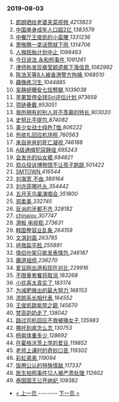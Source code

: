 ### 2019-08-03 
1. [ 郎朗晒给老婆夹菜视频 ](https://s.weibo.com/weibo?q=%23%E9%83%8E%E6%9C%97%E6%99%92%E7%BB%99%E8%80%81%E5%A9%86%E5%A4%B9%E8%8F%9C%E8%A7%86%E9%A2%91%23&Refer=top) *4213823*
1. [ 中国单身成年人口超2亿 ](https://s.weibo.com/weibo?q=%23%E4%B8%AD%E5%9B%BD%E5%8D%95%E8%BA%AB%E6%88%90%E5%B9%B4%E4%BA%BA%E5%8F%A3%E8%B6%852%E4%BA%BF%23&Refer=top) *1383579*
1. [ 中餐厅王俊凯的小蛮腰 ](https://s.weibo.com/weibo?q=%E4%B8%AD%E9%A4%90%E5%8E%85%E7%8E%8B%E4%BF%8A%E5%87%AF%E7%9A%84%E5%B0%8F%E8%9B%AE%E8%85%B0&Refer=top) *1331236*
1. [ 萧敬腾一拿话筒就下雨 ](https://s.weibo.com/weibo?q=%23%E8%90%A7%E6%95%AC%E8%85%BE%E4%B8%80%E6%8B%BF%E8%AF%9D%E7%AD%92%E5%B0%B1%E4%B8%8B%E9%9B%A8%23&Refer=top) *1314706*
1. [ 人猴胚胎计划中止 ](https://s.weibo.com/weibo?q=%23%E4%BA%BA%E7%8C%B4%E8%83%9A%E8%83%8E%E8%AE%A1%E5%88%92%E4%B8%AD%E6%AD%A2%23&Refer=top) *1098463*
1. [ 今日说法 永和桥事件 ](https://s.weibo.com/weibo?q=%E4%BB%8A%E6%97%A5%E8%AF%B4%E6%B3%95%20%E6%B0%B8%E5%92%8C%E6%A1%A5%E4%BA%8B%E4%BB%B6&Refer=top) *1091261*
1. [ 律师称发现章莹颖遗骸下落信息 ](https://s.weibo.com/weibo?q=%23%E5%BE%8B%E5%B8%88%E7%A7%B0%E5%8F%91%E7%8E%B0%E7%AB%A0%E8%8E%B9%E9%A2%96%E9%81%97%E9%AA%B8%E4%B8%8B%E8%90%BD%E4%BF%A1%E6%81%AF%23&Refer=top) *1082992*
1. [ 陈浩天等8人被香港警方拘捕 ](https://s.weibo.com/weibo?q=%23%E9%99%88%E6%B5%A9%E5%A4%A9%E7%AD%898%E4%BA%BA%E8%A2%AB%E9%A6%99%E6%B8%AF%E8%AD%A6%E6%96%B9%E6%8B%98%E6%8D%95%23&Refer=top) *1068510*
1. [ 藕像练习生 ](https://s.weibo.com/weibo?q=%23%E8%97%95%E5%83%8F%E7%BB%83%E4%B9%A0%E7%94%9F%23&Refer=top) *1044885*
1. [ 吴静妍曝安七炫劈腿 ](https://s.weibo.com/weibo?q=%E5%90%B4%E9%9D%99%E5%A6%8D%E6%9B%9D%E5%AE%89%E4%B8%83%E7%82%AB%E5%8A%88%E8%85%BF&Refer=top) *1039038*
1. [ 苹果暂停全球Siri评估计划 ](https://s.weibo.com/weibo?q=%E8%8B%B9%E6%9E%9C%E6%9A%82%E5%81%9C%E5%85%A8%E7%90%83Siri%E8%AF%84%E4%BC%B0%E8%AE%A1%E5%88%92&Refer=top) *973659*
1. [ 项链叠戴 ](https://s.weibo.com/weibo?q=%23%E9%A1%B9%E9%93%BE%E5%8F%A0%E6%88%B4%23&Refer=top) *953051*
1. [ 我所拥有的别人并不羡慕的特长 ](https://s.weibo.com/weibo?q=%23%E6%88%91%E6%89%80%E6%8B%A5%E6%9C%89%E7%9A%84%E5%88%AB%E4%BA%BA%E5%B9%B6%E4%B8%8D%E7%BE%A1%E6%85%95%E7%9A%84%E7%89%B9%E9%95%BF%23&Refer=top) *903020*
1. [ 史努比手提包 ](https://s.weibo.com/weibo?q=%23%E5%8F%B2%E5%8A%AA%E6%AF%94%E6%89%8B%E6%8F%90%E5%8C%85%23&Refer=top) *874082*
1. [ 美少女战士纯色T恤 ](https://s.weibo.com/weibo?q=%23%E7%BE%8E%E5%B0%91%E5%A5%B3%E6%88%98%E5%A3%AB%E7%BA%AF%E8%89%B2T%E6%81%A4%23&Refer=top) *806222*
1. [ 热依扎回应机场照 ](https://s.weibo.com/weibo?q=%23%E7%83%AD%E4%BE%9D%E6%89%8E%E5%9B%9E%E5%BA%94%E6%9C%BA%E5%9C%BA%E7%85%A7%23&Refer=top) *760563*
1. [ 来自爸爸的死亡凝视 ](https://s.weibo.com/weibo?q=%23%E6%9D%A5%E8%87%AA%E7%88%B8%E7%88%B8%E7%9A%84%E6%AD%BB%E4%BA%A1%E5%87%9D%E8%A7%86%23&Refer=top) *746188*
1. [ A级通缉犯寇静瑶 ](https://s.weibo.com/weibo?q=A%E7%BA%A7%E9%80%9A%E7%BC%89%E7%8A%AF%E5%AF%87%E9%9D%99%E7%91%B6&Refer=top) *695243*
1. [ 会发光的仙女裙 ](https://s.weibo.com/weibo?q=%23%E4%BC%9A%E5%8F%91%E5%85%89%E7%9A%84%E4%BB%99%E5%A5%B3%E8%A3%99%23&Refer=top) *684821*
1. [ 观众投诉博物馆不让孩子跑跳 ](https://s.weibo.com/weibo?q=%23%E8%A7%82%E4%BC%97%E6%8A%95%E8%AF%89%E5%8D%9A%E7%89%A9%E9%A6%86%E4%B8%8D%E8%AE%A9%E5%AD%A9%E5%AD%90%E8%B7%91%E8%B7%B3%23&Refer=top) *501422*
1. [ SMTOWN ](https://s.weibo.com/weibo?q=%23SMTOWN%23&Refer=top) *416544*
1. [ 刘海宽 不由 ](https://s.weibo.com/weibo?q=%E5%88%98%E6%B5%B7%E5%AE%BD%20%E4%B8%8D%E7%94%B1&Refer=top) *389164*
1. [ 刘亦菲哪吒头 ](https://s.weibo.com/weibo?q=%23%E5%88%98%E4%BA%A6%E8%8F%B2%E5%93%AA%E5%90%92%E5%A4%B4%23&Refer=top) *354442*
1. [ 五月天鸟巢演唱会 ](https://s.weibo.com/weibo?q=%23%E4%BA%94%E6%9C%88%E5%A4%A9%E9%B8%9F%E5%B7%A2%E6%BC%94%E5%94%B1%E4%BC%9A%23&Refer=top) *351800*
1. [ 郑柔美 ](https://s.weibo.com/weibo?q=%E9%83%91%E6%9F%94%E7%BE%8E&Refer=top) *332745*
1. [ 反派的牙都不齐 ](https://s.weibo.com/weibo?q=%23%E5%8F%8D%E6%B4%BE%E7%9A%84%E7%89%99%E9%83%BD%E4%B8%8D%E9%BD%90%23&Refer=top) *328182*
1. [ chinajoy ](https://s.weibo.com/weibo?q=%23chinajoy%23&Refer=top) *307747*
1. [ 滑板 电视柜 ](https://s.weibo.com/weibo?q=%E6%BB%91%E6%9D%BF%20%E7%94%B5%E8%A7%86%E6%9F%9C&Refer=top) *273631*
1. [ 韩国整容业乱象 ](https://s.weibo.com/weibo?q=%23%E9%9F%A9%E5%9B%BD%E6%95%B4%E5%AE%B9%E4%B8%9A%E4%B9%B1%E8%B1%A1%23&Refer=top) *264159*
1. [ 文淇封面 ](https://s.weibo.com/weibo?q=%23%E6%96%87%E6%B7%87%E5%B0%81%E9%9D%A2%23&Refer=top) *263785*
1. [ 拯救扁平脸 ](https://s.weibo.com/weibo?q=%23%E6%8B%AF%E6%95%91%E6%89%81%E5%B9%B3%E8%84%B8%23&Refer=top) *255891*
1. [ 情侣吵架只能发表情包 ](https://s.weibo.com/weibo?q=%23%E6%83%85%E4%BE%A3%E5%90%B5%E6%9E%B6%E5%8F%AA%E8%83%BD%E5%8F%91%E8%A1%A8%E6%83%85%E5%8C%85%23&Refer=top) *246187*
1. [ 魔道祖师 ](https://s.weibo.com/weibo?q=%23%E9%AD%94%E9%81%93%E7%A5%96%E5%B8%88%23&Refer=top) *236270*
1. [ 爱豆刚出道和现在对比 ](https://s.weibo.com/weibo?q=%23%E7%88%B1%E8%B1%86%E5%88%9A%E5%87%BA%E9%81%93%E5%92%8C%E7%8E%B0%E5%9C%A8%E5%AF%B9%E6%AF%94%23&Refer=top) *229916*
1. [ 不限量套餐将取消 ](https://s.weibo.com/weibo?q=%23%E4%B8%8D%E9%99%90%E9%87%8F%E5%A5%97%E9%A4%90%E5%B0%86%E5%8F%96%E6%B6%88%23&Refer=top) *183268*
1. [ 小欢喜太真实了 ](https://s.weibo.com/weibo?q=%23%E5%B0%8F%E6%AC%A2%E5%96%9C%E5%A4%AA%E7%9C%9F%E5%AE%9E%E4%BA%86%23&Refer=top) *183174*
1. [ 为减肥做出的最大努力 ](https://s.weibo.com/weibo?q=%23%E4%B8%BA%E5%87%8F%E8%82%A5%E5%81%9A%E5%87%BA%E7%9A%84%E6%9C%80%E5%A4%A7%E5%8A%AA%E5%8A%9B%23&Refer=top) *168153*
1. [ 浓颜系长相代表 ](https://s.weibo.com/weibo?q=%23%E6%B5%93%E9%A2%9C%E7%B3%BB%E9%95%BF%E7%9B%B8%E4%BB%A3%E8%A1%A8%23&Refer=top) *164552*
1. [ 王俊凯跳紫禁之巅 ](https://s.weibo.com/weibo?q=%23%E7%8E%8B%E4%BF%8A%E5%87%AF%E8%B7%B3%E7%B4%AB%E7%A6%81%E4%B9%8B%E5%B7%85%23&Refer=top) *145670*
1. [ 梵高奶奶走了 ](https://s.weibo.com/weibo?q=%23%E6%A2%B5%E9%AB%98%E5%A5%B6%E5%A5%B6%E8%B5%B0%E4%BA%86%23&Refer=top) *138042*
1. [ 路过司机回应不救被捅女子 ](https://s.weibo.com/weibo?q=%23%E8%B7%AF%E8%BF%87%E5%8F%B8%E6%9C%BA%E5%9B%9E%E5%BA%94%E4%B8%8D%E6%95%91%E8%A2%AB%E6%8D%85%E5%A5%B3%E5%AD%90%23&Refer=top) *135983*
1. [ 哪吒到底怎么念 ](https://s.weibo.com/weibo?q=%E5%93%AA%E5%90%92%E5%88%B0%E5%BA%95%E6%80%8E%E4%B9%88%E5%BF%B5&Refer=top) *130753*
1. [ 杨紫体重多少 ](https://s.weibo.com/weibo?q=%23%E6%9D%A8%E7%B4%AB%E4%BD%93%E9%87%8D%E5%A4%9A%E5%B0%91%23&Refer=top) *128692*
1. [ 在霍格沃茨上学的爱豆 ](https://s.weibo.com/weibo?q=%E5%9C%A8%E9%9C%8D%E6%A0%BC%E6%B2%83%E8%8C%A8%E4%B8%8A%E5%AD%A6%E7%9A%84%E7%88%B1%E8%B1%86&Refer=top) *119852*
1. [ 老师上课时的奇妙口音 ](https://s.weibo.com/weibo?q=%E8%80%81%E5%B8%88%E4%B8%8A%E8%AF%BE%E6%97%B6%E7%9A%84%E5%A5%87%E5%A6%99%E5%8F%A3%E9%9F%B3&Refer=top) *119302*
1. [ 彩虹弟弟 ](https://s.weibo.com/weibo?q=%23%E5%BD%A9%E8%99%B9%E5%BC%9F%E5%BC%9F%23&Refer=top) *119094*
1. [ 饭圈公认的特殊情敌 ](https://s.weibo.com/weibo?q=%23%E9%A5%AD%E5%9C%88%E5%85%AC%E8%AE%A4%E7%9A%84%E7%89%B9%E6%AE%8A%E6%83%85%E6%95%8C%23&Refer=top) *117337*
1. [ 医生拍照事件12人被严肃处理 ](https://s.weibo.com/weibo?q=%23%E5%8C%BB%E7%94%9F%E6%8B%8D%E7%85%A7%E4%BA%8B%E4%BB%B612%E4%BA%BA%E8%A2%AB%E4%B8%A5%E8%82%83%E5%A4%84%E7%90%86%23&Refer=top) *112602*
1. [ 泰国国王公开纳妃 ](https://s.weibo.com/weibo?q=%23%E6%B3%B0%E5%9B%BD%E5%9B%BD%E7%8E%8B%E5%85%AC%E5%BC%80%E7%BA%B3%E5%A6%83%23&Refer=top) *109382* 

- [ < 上一页 ](https://github.com/able8/weibo-hot-record/blob/master/2019-08-02.md) -------- [ 下一页 > ](https://github.com/able8/weibo-hot-record/blob/master/2019-08-04.md)